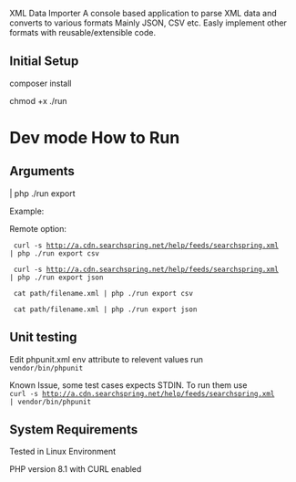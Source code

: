 XML Data Importer
A console based application to parse XML data and converts to various formats Mainly JSON, CSV etc. Easly implement other formats with reusable/extensible code.

## Initial Setup

composer install

chmod +x ./run

# Dev mode How to Run
## Arguments 

<file stream stdin> | php ./run export <format>

Example:

Remote option: 

<code> curl -s http://a.cdn.searchspring.net/help/feeds/searchspring.xml | php ./run export csv </code>


<code> curl -s http://a.cdn.searchspring.net/help/feeds/searchspring.xml | php ./run export json </code>


<code> cat path/filename.xml | php ./run export csv </code>
 
 
 <code> cat path/filename.xml | php ./run export json </code>
 
 ## Unit testing
 
 Edit phpunit.xml env attribute to relevent values
 run <code> vendor/bin/phpunit </code>
 
 Known Issue, some test cases expects STDIN. To run them
use <code> curl -s http://a.cdn.searchspring.net/help/feeds/searchspring.xml | vendor/bin/phpunit </code>
 
 ## System Requirements
 
 Tested in Linux Environment
 
 PHP version 8.1 with CURL enabled
